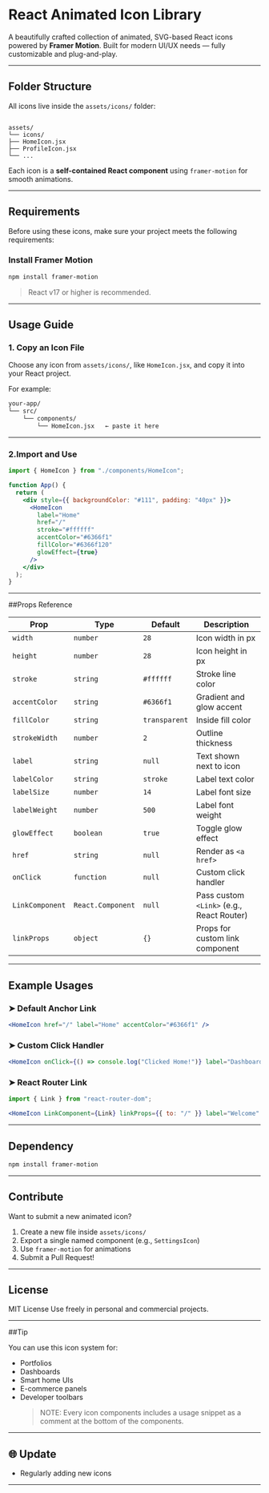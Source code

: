 # React Animated Icon Library

A beautifully crafted collection of animated, SVG-based React icons powered by **Framer Motion**. Built for modern UI/UX needs — fully customizable and plug-and-play.

---

## Folder Structure

All icons live inside the `assets/icons/` folder:

```

assets/
└── icons/
├── HomeIcon.jsx
├── ProfileIcon.jsx
└── ...

```

Each icon is a **self-contained React component** using `framer-motion` for smooth animations.

---

## Requirements

Before using these icons, make sure your project meets the following requirements:

### Install Framer Motion

```bash
npm install framer-motion
```

> React v17 or higher is recommended.

---

## Usage Guide

### 1. Copy an Icon File

Choose any icon from `assets/icons/`, like `HomeIcon.jsx`, and copy it into your React project.

For example:

```bash
your-app/
└── src/
    └── components/
        └── HomeIcon.jsx   ← paste it here
```

---

### 2.Import and Use

```jsx
import { HomeIcon } from "./components/HomeIcon";

function App() {
  return (
    <div style={{ backgroundColor: "#111", padding: "40px" }}>
      <HomeIcon
        label="Home"
        href="/"
        stroke="#ffffff"
        accentColor="#6366f1"
        fillColor="#6366f120"
        glowEffect={true}
      />
    </div>
  );
}
```

---

##Props Reference

| Prop            | Type              | Default       | Description                               |
| --------------- | ----------------- | ------------- | ----------------------------------------- |
| `width`         | `number`          | `28`          | Icon width in px                          |
| `height`        | `number`          | `28`          | Icon height in px                         |
| `stroke`        | `string`          | `#ffffff`     | Stroke line color                         |
| `accentColor`   | `string`          | `#6366f1`     | Gradient and glow accent                  |
| `fillColor`     | `string`          | `transparent` | Inside fill color                         |
| `strokeWidth`   | `number`          | `2`           | Outline thickness                         |
| `label`         | `string`          | `null`        | Text shown next to icon                   |
| `labelColor`    | `string`          | `stroke`      | Label text color                          |
| `labelSize`     | `number`          | `14`          | Label font size                           |
| `labelWeight`   | `number`          | `500`         | Label font weight                         |
| `glowEffect`    | `boolean`         | `true`        | Toggle glow effect                        |
| `href`          | `string`          | `null`        | Render as `<a href>`                      |
| `onClick`       | `function`        | `null`        | Custom click handler                      |
| `LinkComponent` | `React.Component` | `null`        | Pass custom `<Link>` (e.g., React Router) |
| `linkProps`     | `object`          | `{}`          | Props for custom link component           |

---

## Example Usages

### ➤ Default Anchor Link

```jsx
<HomeIcon href="/" label="Home" accentColor="#6366f1" />
```

### ➤ Custom Click Handler

```jsx
<HomeIcon onClick={() => console.log("Clicked Home!")} label="Dashboard" />
```

### ➤ React Router Link

```jsx
import { Link } from "react-router-dom";

<HomeIcon LinkComponent={Link} linkProps={{ to: "/" }} label="Welcome" />;
```

---

## Dependency

```bash
npm install framer-motion
```

---

## Contribute

Want to submit a new animated icon?

1. Create a new file inside `assets/icons/`
2. Export a single named component (e.g., `SettingsIcon`)
3. Use `framer-motion` for animations
4. Submit a Pull Request!

---

## License

MIT License
Use freely in personal and commercial projects.

---

##Tip

You can use this icon system for:

- Portfolios
- Dashboards
- Smart home UIs
- E-commerce panels
- Developer toolbars
  > NOTE: Every icon components includes a usage snippet as a comment at the bottom of the components.

---

## 🌐 Update

- Regularly adding new icons

---


